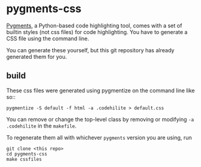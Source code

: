 # pygments-css

[Pygments](http://pygments.org), a Python-based code highlighting tool, comes with a set of builtin styles (not css files) for code highlighting. You have to generate a CSS file using the command line.

You can generate these yourself, but this git repository has already generated them for you.

## build

These css files were generated using pygmentize on the command line like so::

    pygmentize -S default -f html -a .codehilite > default.css

You can remove or change the top-level class by removing or modifying `-a .codehilite` in the `makefile`.

To regenerate them all with whichever `pygments` version you are using, run

    git clone <this repo>
    cd pygments-css
    make cssfiles

